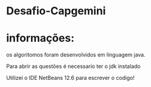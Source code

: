 # Desafio-Capgemini
# informações:

os algoritomos foram desenvolvidos em linguagem java.

Para abrir as questões é necessario ter o jdk instalado

Utilizei o IDE NetBeans 12.6 para escrever o codigo! 


